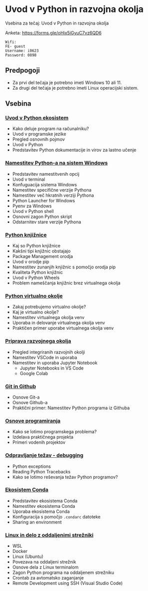 # Uvod v Python in razvojna okolja

Vsebina za tečaj: Uvod v Python in razvojna okolja

Anketa: https://forms.gle/oHix5iGyuC7vz6QD6

```
Wifi:
FE- guest
Username: i0623
Password: 0898
```

## Predpogoji

- Za prvi del tečaja je potrebno imeti Windows 10 ali 11.
- Za drugi del tečaja je potrebno imeti Linux operacijski sistem.

## Vsebina

### [Uvod v Python ekosistem](./01_Uvod_v_Python_ekosistem/README.md)

- Kako deluje program na računalniku?
- Uvod v programske jezike
- Pregled osnovnih pojmov
- Uvod v Python
- Predstavitev Python dokumentacije in virov za lastno učenje

### [Namestitev Python-a na sistem Windows](./02_Namestitev_Python-a_na_sistem_Windows/README.md)

- Predstavitev namestitvenih opcij
- Uvod v terminal
- Konfuguacija sistema Windows
- Namestitev specifične verzije Pythona
- Namestitev več hkratnih verziji Pythona
- Python Launcher for Windows
- Pyenv za Windows
- Uvod v Python shell
- Osnovni zagon Python skript
- Odstarnitev stare verzije Pythona

### [Python knjižnice](./03_Knjiznice/README.md)

- Kaj so Python knjižnice
- Kakšni tipi knjižnic obstajajo
- Package Management orodja
- Uvod v orodje pip
- Namestitev zunanjih knjižnic s pomočjo orodja pip
- Kvaliteta Python knjižnic
- Uvod v Python Wheels
- Problem nameščanja knjižnic brez virtualnega okolja

### [Python virtualno okolje](./04_Python_virtualno_okolje/README.md)

- Zakaj potrebujemo virtualno okolje?
- Kaj je virtualno okolje?
- Namestitev virtualnega okolja venv
- Uporaba in delovanje virtualnega okolja venv
- Praktičen primer uporabe virtualnega okolja venv

### [Priprava razvojnega okolja](./05_Priprava_razvojnega_okolja/README.md)

- Pregled integriranih razvojnih okolji
- Namestitev VSCode in uporaba
- Namestitev in uporaba Jupyter Notebook
    - Jupyter Notebooks in VS Code
    - Google Colab

### [Git in Github](./06_Git_in_Github/README.md)

- Osnove Git-a
- Osnove Github-a
- Praktični primer: Namestitev Python programa iz Githuba

### [Osnove programiranja](./07_Osnove_programiranja/README.md)

- Kako se lotimo programskega problema?
- Izdelava praktičnega projekta
- Primeri vodenih projektov

### [Odpravljanje težav - debugging](./08_Odpravljanje_tezav/README.md)

- Python exceptions
- Reading Python Tracebacks
- Kako se lotimo reševanja težav Python programov?

### [Ekosistem Conda](./09_Python_ekosistem_Conda/README.md)
- Predstavitev ekosistema Conda
- Namestitev ekosistema Conda
- Uporaba ekosistema Conda
- Konfiguracija s pomočjo `.condarc` datoteke
- Sharing an environment

### [Linux in delo z oddaljenimi strežniki](./10_Linux_in_delo_z_oddaljenimi_strezniki/README.md)
- WSL
- Docker
- Linux (Ubuntu)
- Povezava na oddaljeni strežnik
- Osnove dela z Linux terminalom
- Zagon Python programa na oddaljenem strežniku
- Crontab za avtomatsko zaganjanje
- Remote Development using SSH (Visual Studio Code)


